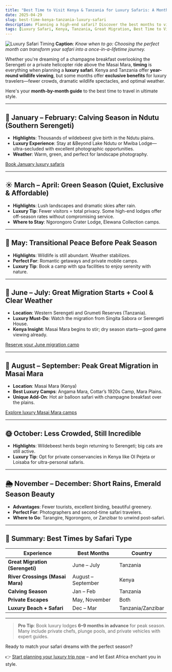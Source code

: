 ```yaml
---
title: "Best Time to Visit Kenya & Tanzania for Luxury Safaris: A Month-by-Month Guide"
date: 2025-04-29
slug: best-time-kenya-tanzania-luxury-safari
description: Planning a high-end safari? Discover the best months to visit Kenya and Tanzania for a luxury wildlife experience tailored to exclusivity, privacy, and perfection.
tags: [Luxury Safari, Kenya, Tanzania, Great Migration, Best Time to Visit, Wildlife Travel]
---
```


![Luxury Safari Timing](https://images.pexels.com/photos/28708299/pexels-photo-28708299/free-photo-of-safari-vehicles-on-dusty-road-in-ngorongoro-crater.jpeg?auto=compress&cs=tinysrgb&w=1260&h=750&dpr=1 "Best Safari Timing")
**Caption**: *Know when to go: Choosing the perfect month can transform your safari into a once-in-a-lifetime journey.*

Whether you're dreaming of a champagne breakfast overlooking the Serengeti or a private helicopter ride above the Masai Mara, **timing** is everything when planning a **luxury safari**. Kenya and Tanzania offer **year-round wildlife viewing**, but some months offer **exclusive benefits** for luxury travelers—fewer crowds, dramatic wildlife spectacles, and optimal weather.

Here's your **month-by-month guide** to the best time to travel in ultimate style.

---

## 🌿 January – February: Calving Season in Ndutu (Southern Serengeti)

- **Highlights**: Thousands of wildebeest give birth in the Ndutu plains.
- **Luxury Experience**: Stay at &Beyond Lake Ndutu or Mwiba Lodge—ultra-secluded with excellent photographic opportunities.
- **Weather**: Warm, green, and perfect for landscape photography.

[Book January luxury safaris](https://www.viator.com/searchResults/all?text=january+serengeti+safari&pid=P00245218&mcid=42383&medium=link)

---

## ☀️ March – April: Green Season (Quiet, Exclusive & Affordable)

- **Highlights**: Lush landscapes and dramatic skies after rain.
- **Luxury Tip**: Fewer visitors = total privacy. Some high-end lodges offer off-season rates without compromising service.
- **Where to Stay**: Ngorongoro Crater Lodge, Elewana Collection camps.

---

## 🌼 May: Transitional Peace Before Peak Season

- **Highlights**: Wildlife is still abundant. Weather stabilizes.
- **Perfect For**: Romantic getaways and private mobile camps.
- **Luxury Tip**: Book a camp with spa facilities to enjoy serenity with nature.

---

## 🦓 June – July: Great Migration Starts + Cool & Clear Weather

- **Location**: Western Serengeti and Grumeti Reserves (Tanzania).
- **Luxury Must-Do**: Watch the migration from Singita Sabora or Serengeti House.
- **Kenya Insight**: Masai Mara begins to stir; dry season starts—good game viewing already.

[Reserve your June migration camp](https://www.viator.com/searchResults/all?text=serengeti+migration+luxury&pid=P00245218&mcid=42383&medium=link)

---

## 🐃 August – September: Peak Great Migration in Masai Mara

- **Location**: Masai Mara (Kenya)
- **Best Luxury Camps**: Angama Mara, Cottar’s 1920s Camp, Mara Plains.
- **Unique Add-On**: Hot air balloon safari with champagne breakfast over the plains.

[Explore luxury Masai Mara camps](https://www.viator.com/searchResults/all?text=masai+luxury+safari&pid=P00245218&mcid=42383&medium=link)

---

## 🌞 October: Less Crowded, Still Incredible

- **Highlights**: Wildebeest herds begin returning to Serengeti; big cats are still active.
- **Luxury Tip**: Opt for private conservancies in Kenya like Ol Pejeta or Loisaba for ultra-personal safaris.

---

## 🌦️ November – December: Short Rains, Emerald Season Beauty

- **Advantages**: Fewer tourists, excellent birding, beautiful greenery.
- **Perfect For**: Photographers and second-time safari travelers.
- **Where to Go**: Tarangire, Ngorongoro, or Zanzibar to unwind post-safari.

---

## 🎯 Summary: Best Times by Safari Type

| Experience                  | Best Months      | Country        |
|----------------------------|------------------|----------------|
| **Great Migration (Serengeti)** | June – July        | Tanzania       |
| **River Crossings (Masai Mara)** | August – September | Kenya          |
| **Calving Season**         | Jan – Feb         | Tanzania       |
| **Private Escapes**        | May, November     | Both           |
| **Luxury Beach + Safari**  | Dec – Mar         | Tanzania/Zanzibar |

---

> **Pro Tip**: Book luxury lodges **6–9 months in advance** for peak season. Many include private chefs, plunge pools, and private vehicles with expert guides.

Ready to match your safari dreams with the perfect season?

👉 [Start planning your luxury trip now](https://www.viator.com/searchResults/all?text=kenya+tanzania+luxury+safari&pid=P00245218&mcid=42383&medium=link) – and let East Africa enchant you in style.
